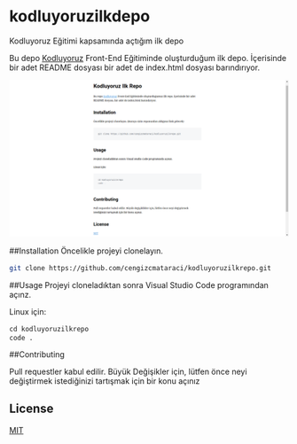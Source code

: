 # kodluyoruzilkdepo
Kodluyoruz Eğitimi kapsamında açtığım ilk depo

Bu depo [Kodluyoruz](https://academy.patika.dev/) Front-End Eğitiminde oluşturduğum ilk depo. İçerisinde bir adet README dosyası bir adet de index.html dosyası barındırıyor.

![github](https://raw.githubusercontent.com/Kodluyoruz/taskforce/main/git/odev1/figures/markdown.png)

##Installation 
Öncelikle projeyi clonelayın.

```bash
git clone https://github.com/cengizcmataraci/kodluyoruzilkrepo.git
```

##Usage
Projeyi cloneladıktan sonra Visual Studio Code programından açınz.

Linux için:
```linux
cd kodluyoruzilkrepo
code .
```

##Contributing

Pull requestler kabul edilir. Büyük Değişikler için, lütfen önce neyi değiştirmek istediğinizi tartışmak için bir konu açınız

## License
[MIT](https://choosealicense.com/licenses/mit/)